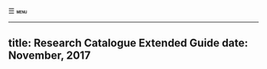 <div id="menuButton" onclick="openNav()"><span>&#9776; </span><span style="font-size: 50%"><b>MENU</b></span></div>
<!--
    this has to be added manually to the finished HTML
  <meta name="viewport" content="width=device-width, initial-scale=1.0">
-->

---
title: Research Catalogue Extended Guide
date: November, 2017
---

<!--[pdf version](RC-extended-guide.pdf "pdf extended guide pdf version")  -->



<script>

// this is a little script for the navigation

var isMenuOpen = false; // this is the global that checks if the menu is open.

window.onload = function ( ) {
	init();
}

function init( ) {
    document.getElementById("menuButton").onclick = function ( ) { 
		isMenuOpen ? closeNav() : openNav();
	};
	
	makeLinksCloseNav();
}

function makeLinksCloseNav( ) { // links should close the navigation
	var links = document.getElementById("TOC").getElementsByTagName("A");
	for (var i = 0;i<links.length;i++) {
		links[i].onclick = function ( ) { closeNav() };
	}
}

function openNav( ) { // open navigation

	var TOC = document.getElementById("TOC");
    TOC.style.width = "100%";

	menuButton.innerHTML = "<span class=\"closeSymbol\">&times; </span><span style=\"font-size: 50%\"><b>MENU</b></span>";
    isMenuOpen = true;
}

function closeNav( ) {
	menuButton.innerHTML = "<span class=\"menuSumbol\">&#9776; </span><span style=\"font-size: 50%\"><b>MENU</b></span>";
	isMenuOpen = false;

	var TOC = document.getElementById("TOC");
    TOC.style.width = "0px";
}



</script>
